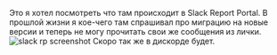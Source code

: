 ---
---
Это я хотел посмотреть что там происходит в Slack Report Portal.
В прошлой жизни я кое-чего там спрашивал про миграцию на новые версии и теперь не могу прочитать свои же сообщения из лички.
![slack rp screenshot]({{site.url}}/assets/images/slack_rp_screenshot.png)
Скоро так же в дискорде будет.